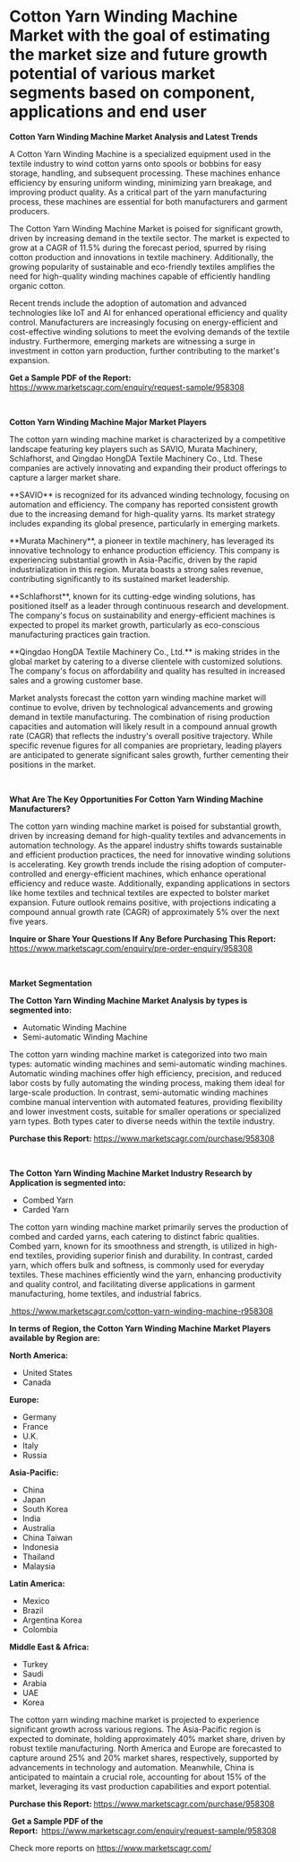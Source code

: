 <p><h1>Cotton Yarn Winding Machine Market with the goal of estimating the market size and future growth potential of various market segments based on component, applications and end user</h1></p><p><strong>Cotton Yarn Winding Machine Market Analysis and Latest Trends</strong></p>
<p><p>A Cotton Yarn Winding Machine is a specialized equipment used in the textile industry to wind cotton yarns onto spools or bobbins for easy storage, handling, and subsequent processing. These machines enhance efficiency by ensuring uniform winding, minimizing yarn breakage, and improving product quality. As a critical part of the yarn manufacturing process, these machines are essential for both manufacturers and garment producers.</p><p>The Cotton Yarn Winding Machine Market is poised for significant growth, driven by increasing demand in the textile sector. The market is expected to grow at a CAGR of 11.5% during the forecast period, spurred by rising cotton production and innovations in textile machinery. Additionally, the growing popularity of sustainable and eco-friendly textiles amplifies the need for high-quality winding machines capable of efficiently handling organic cotton. </p><p>Recent trends include the adoption of automation and advanced technologies like IoT and AI for enhanced operational efficiency and quality control. Manufacturers are increasingly focusing on energy-efficient and cost-effective winding solutions to meet the evolving demands of the textile industry. Furthermore, emerging markets are witnessing a surge in investment in cotton yarn production, further contributing to the market's expansion.</p></p>
<p><strong>Get a Sample PDF of the Report:&nbsp;</strong> <a href="https://www.marketscagr.com/enquiry/request-sample/958308?utm_campaign=2935&utm_medium=2&utm_source=Github&utm_content=ia&utm_term=10042025&utm_id=cotton-yarn-winding-machine">https://www.marketscagr.com/enquiry/request-sample/958308</a></p>
<p>&nbsp;</p>
<p><strong>Cotton Yarn Winding Machine Major Market Players</strong></p>
<p><p>The cotton yarn winding machine market is characterized by a competitive landscape featuring key players such as SAVIO, Murata Machinery, Schlafhorst, and Qingdao HongDA Textile Machinery Co., Ltd. These companies are actively innovating and expanding their product offerings to capture a larger market share.</p><p>**SAVIO** is recognized for its advanced winding technology, focusing on automation and efficiency. The company has reported consistent growth due to the increasing demand for high-quality yarns. Its market strategy includes expanding its global presence, particularly in emerging markets.</p><p>**Murata Machinery**, a pioneer in textile machinery, has leveraged its innovative technology to enhance production efficiency. This company is experiencing substantial growth in Asia-Pacific, driven by the rapid industrialization in this region. Murata boasts a strong sales revenue, contributing significantly to its sustained market leadership.</p><p>**Schlafhorst**, known for its cutting-edge winding solutions, has positioned itself as a leader through continuous research and development. The company's focus on sustainability and energy-efficient machines is expected to propel its market growth, particularly as eco-conscious manufacturing practices gain traction.</p><p>**Qingdao HongDA Textile Machinery Co., Ltd.** is making strides in the global market by catering to a diverse clientele with customized solutions. The company's focus on affordability and quality has resulted in increased sales and a growing customer base.</p><p>Market analysts forecast the cotton yarn winding machine market will continue to evolve, driven by technological advancements and growing demand in textile manufacturing. The combination of rising production capacities and automation will likely result in a compound annual growth rate (CAGR) that reflects the industry's overall positive trajectory. While specific revenue figures for all companies are proprietary, leading players are anticipated to generate significant sales growth, further cementing their positions in the market.</p></p>
<p>&nbsp;</p>
<p><strong>What Are The Key Opportunities For Cotton Yarn Winding Machine Manufacturers?</strong></p>
<p><p>The cotton yarn winding machine market is poised for substantial growth, driven by increasing demand for high-quality textiles and advancements in automation technology. As the apparel industry shifts towards sustainable and efficient production practices, the need for innovative winding solutions is accelerating. Key growth trends include the rising adoption of computer-controlled and energy-efficient machines, which enhance operational efficiency and reduce waste. Additionally, expanding applications in sectors like home textiles and technical textiles are expected to bolster market expansion. Future outlook remains positive, with projections indicating a compound annual growth rate (CAGR) of approximately 5% over the next five years.</p></p>
<p><strong>Inquire or Share Your Questions If Any Before Purchasing This Report:</strong> <a href="https://www.marketscagr.com/enquiry/pre-order-enquiry/958308?utm_campaign=2935&utm_medium=2&utm_source=Github&utm_content=ia&utm_term=10042025&utm_id=cotton-yarn-winding-machine">https://www.marketscagr.com/enquiry/pre-order-enquiry/958308</a></p>
<p>&nbsp;</p>
<p><strong>Market Segmentation</strong></p>
<p><strong>The Cotton Yarn Winding Machine Market Analysis by types is segmented into:</strong></p>
<p><ul><li>Automatic Winding Machine</li><li>Semi-automatic Winding Machine</li></ul></p>
<p><p>The cotton yarn winding machine market is categorized into two main types: automatic winding machines and semi-automatic winding machines. Automatic winding machines offer high efficiency, precision, and reduced labor costs by fully automating the winding process, making them ideal for large-scale production. In contrast, semi-automatic winding machines combine manual intervention with automated features, providing flexibility and lower investment costs, suitable for smaller operations or specialized yarn types. Both types cater to diverse needs within the textile industry.</p></p>
<p><strong>Purchase this Report:&nbsp;</strong><a href="https://www.marketscagr.com/purchase/958308?utm_campaign=2935&utm_medium=2&utm_source=Github&utm_content=ia&utm_term=10042025&utm_id=cotton-yarn-winding-machine">https://www.marketscagr.com/purchase/958308</a></p>
<p>&nbsp;</p>
<p><strong>The Cotton Yarn Winding Machine Market Industry Research by Application is segmented into:</strong></p>
<p><ul><li>Combed Yarn</li><li>Carded Yarn</li></ul></p>
<p><p>The cotton yarn winding machine market primarily serves the production of combed and carded yarns, each catering to distinct fabric qualities. Combed yarn, known for its smoothness and strength, is utilized in high-end textiles, providing superior finish and durability. In contrast, carded yarn, which offers bulk and softness, is commonly used for everyday textiles. These machines efficiently wind the yarn, enhancing productivity and quality control, and facilitating diverse applications in garment manufacturing, home textiles, and industrial fabrics.</p></p>
<p><a href="https://www.marketscagr.com/cotton-yarn-winding-machine-r958308?utm_campaign=2935&utm_medium=2&utm_source=Github&utm_content=ia&utm_term=10042025&utm_id=cotton-yarn-winding-machine">&nbsp;https://www.marketscagr.com/cotton-yarn-winding-machine-r958308</a></p>
<p><strong>In terms of Region, the Cotton Yarn Winding Machine Market Players available by Region are:</strong></p>
<p>
    <p> <strong> North America: </strong>
        <ul>
            <li>United States</li>
            <li>Canada</li>
        </ul>
        </p> 
    <p> <strong> Europe: </strong>
        <ul>
            <li>Germany</li>
            <li>France</li>
            <li>U.K.</li>
            <li>Italy</li>
            <li>Russia</li>
        </ul>
        </p> 
    <p> <strong> Asia-Pacific: </strong>
        <ul>
            <li>China</li>
            <li>Japan</li>
            <li>South Korea</li>
            <li>India</li>
            <li>Australia</li>
            <li>China Taiwan</li>
            <li>Indonesia</li>
            <li>Thailand</li>
            <li>Malaysia</li>
        </ul>
        </p> 
    <p> <strong> Latin America: </strong>
        <ul>
            <li>Mexico</li>
            <li>Brazil</li>
            <li>Argentina Korea</li>
            <li>Colombia</li>
        </ul>
        </p> 
    <p> <strong> Middle East & Africa: </strong>
        <ul>
            <li>Turkey</li>
            <li>Saudi</li>
            <li>Arabia</li>
            <li>UAE</li>
            <li>Korea</li>
        </ul>
    </p>
    </p>
<p><p>The cotton yarn winding machine market is projected to experience significant growth across various regions. The Asia-Pacific region is expected to dominate, holding approximately 40% market share, driven by robust textile manufacturing. North America and Europe are forecasted to capture around 25% and 20% market shares, respectively, supported by advancements in technology and automation. Meanwhile, China is anticipated to maintain a crucial role, accounting for about 15% of the market, leveraging its vast production capabilities and export potential.</p></p>
<p><strong>Purchase this Report: </strong><a href="https://www.marketscagr.com/purchase/958308?utm_campaign=2935&utm_medium=2&utm_source=Github&utm_content=ia&utm_term=10042025&utm_id=cotton-yarn-winding-machine">https://www.marketscagr.com/purchase/958308</a></p>
<p>&nbsp;<strong>Get a Sample PDF of the Report:&nbsp;&nbsp;</strong><a href="https://www.marketscagr.com/enquiry/request-sample/958308?utm_campaign=2935&utm_medium=2&utm_source=Github&utm_content=ia&utm_term=10042025&utm_id=cotton-yarn-winding-machine">https://www.marketscagr.com/enquiry/request-sample/958308</a></p>
<p><strong></strong></p>
<p>Check more reports on <a href="https://www.marketscagr.com/?utm_campaign=2935&utm_medium=2&utm_source=Github&utm_content=ia&utm_term=10042025&utm_id=cotton-yarn-winding-machine">https://www.marketscagr.com/</a></p>